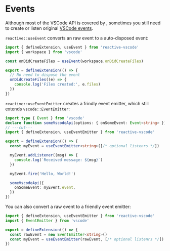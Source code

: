 # Events

Although most of the VSCode API is covered by <ReactiveVscode />, sometimes you still need to create or listen original [VSCode events](https://code.visualstudio.com/api/references/vscode-api#events).

`reactive::useEvent` converts an raw event to a auto-disposed event:

```ts
import { defineExtension, useEvent } from 'reactive-vscode'
import { workspace } from 'vscode'

const onDidCreateFiles = useEvent(workspace.onDidCreateFiles)

export = defineExtension(() => {
  // No need to dispose the event
  onDidCreateFiles((e) => {
    console.log('Files created:', e.files)
  })
})
```

`reactive::useEventEmitter` creates a frindly event emitter, which still extends `vscode::EventEmitter`:

<!-- eslint-disable import/first -->
```ts
import type { Event } from 'vscode'
declare function someVscodeApi(options: { onSomeEvent: Event<string> }): void
// ---cut---
import { defineExtension, useEventEmitter } from 'reactive-vscode'

export = defineExtension(() => {
  const myEvent = useEventEmitter<string>([/* optional listenrs */])

  myEvent.addListener((msg) => {
    console.log(`Received message: ${msg}`)
  })

  myEvent.fire('Hello, World!')

  someVscodeApi({
    onSomeEvent: myEvent.event,
  })
})
```

You can also convert a raw event to a friendly event emitter:

```ts {6}
import { defineExtension, useEventEmitter } from 'reactive-vscode'
import { EventEmitter } from 'vscode'

export = defineExtension(() => {
  const rawEvent = new EventEmitter<string>()
  const myEvent = useEventEmitter(rawEvent, [/* optional listenrs */])
})
```
